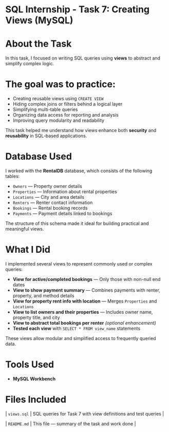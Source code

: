 # SQL Internship - Task 7: Creating Views (MySQL)

#  About the Task
In this task, I focused on writing SQL queries using **views** to abstract and simplify complex logic.  

# The goal was to practice:
- Creating reusable views using `CREATE VIEW`
- Hiding complex joins or filters behind a logical layer
- Simplifying multi-table queries
- Organizing data access for reporting and analysis
- Improving query modularity and readability

This task helped me understand how views enhance both **security** and **reusability** in SQL-based applications.

#  Database Used
I worked with the **RentalDB** database, which consists of the following tables:
- `Owners` — Property owner details  
- `Properties` — Information about rental properties  
- `Locations` — City and area details  
- `Renters` — Renter contact information  
- `Bookings` — Rental booking records  
- `Payments` — Payment details linked to bookings  

The structure of this schema made it ideal for building practical and meaningful views.

#  What I Did
I implemented several views to represent commonly used or complex queries:
- **View for active/completed bookings** — Only those with non-null end dates
- **View to show payment summary** — Combines payments with renter, property, and method details
- **View for property rent info with location** — Merges `Properties` and `Locations`
- **View to list owners and their properties** — Includes owner name, property title, and city
- **View to abstract total bookings per renter** *(optional enhancement)*
- **Tested each view** with `SELECT * FROM view_name` statements

These views allow modular and simplified access to frequently queried data.

# Tools Used
- **MySQL Workbench**

#  Files Included
| `views.sql` | SQL queries for Task 7 with view definitions and test queries |

| `README.md` | This file — summary of the task and work done |
